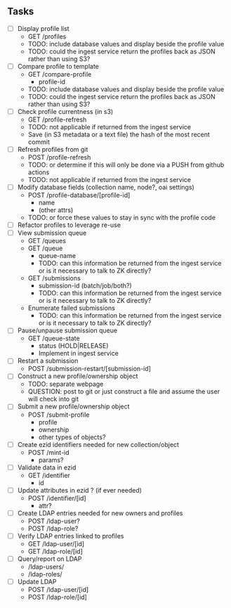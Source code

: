 ## Tasks
- [ ] Display profile list
  - GET /profiles
  - TODO: include database values and display beside the profile value
  - TODO: could the ingest service return the profiles back as JSON rather than using S3?
- [ ] Compare profile to template
  - GET /compare-profile
    - profile-id
  - TODO: include database values and display beside the profile value
  - TODO: could the ingest service return the profiles back as JSON rather than using S3?
- [ ] Check profile currentness (in s3)
  - GET /profile-refresh
  - TODO: not applicable if returned from the ingest service
  - Save (in S3 metadata or a text file) the hash of the most recent commit
- [ ] Refresh profiles from git
  - POST /profile-refresh
  - TODO: or determine if this will only be done via a PUSH from github actions
  - TODO: not applicable if returned from the ingest service
- [ ] Modify database fields (collection name, node?, oai settings)
  - POST /profile-database/[profile-id]
    - name
    - (other attrs)
  - TODO: or force these values to stay in sync with the profile code
- [ ] Refactor profiles to leverage re-use
- [ ] View submission queue
  - GET /queues
  - GET /queue
    - queue-name
    - TODO: can this information be returned from the ingest service or is it necessary to talk to ZK directly?
  - GET /submissions 
    - submission-id (batch/job/both?)
    - TODO: can this information be returned from the ingest service or is it necessary to talk to ZK directly?
  - Enumerate failed submissions
    - TODO: can this information be returned from the ingest service or is it necessary to talk to ZK directly?
- [ ] Pause/unpause submission queue
  - GET /queue-state
    - status (HOLD|RELEASE)
    - Implement in ingest service
- [ ] Restart a submission
  - POST /submission-restart/[submission-id]
- [ ] Construct a new profile/ownership object
  - TODO: separate webpage
  - QUESTION: post to git or just construct a file and assume the user will check into git
- [ ] Submit a new profile/ownership object
  - POST /submit-profile
    - profile
    - ownership
    - other types of objects?
- [ ] Create ezid identifiers needed for new collection/object
  - POST /mint-id
    - params?
- [ ] Validate data in ezid
  - GET /identifier
    - id
- [ ] Update attributes in ezid ? (if ever needed)
  - POST /identifier/[id]
    - attr?
- [ ] Create LDAP entries needed for new owners and profiles
  - POST /ldap-user?
  - POST /ldap-role?
- [ ] Verify LDAP entries linked to profiles
  - GET /ldap-user/[id]
  - GET /ldap-role/[id]
- [ ] Query/report on LDAP
  - /ldap-users/
  - /ldap-roles/
- [ ] Update LDAP
  - POST /ldap-user/[id]
  - POST /ldap-role/[id]
